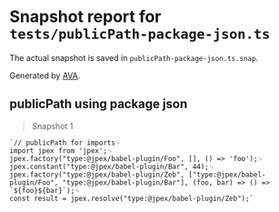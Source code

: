 # Snapshot report for `tests/publicPath-package-json.ts`

The actual snapshot is saved in `publicPath-package-json.ts.snap`.

Generated by [AVA](https://avajs.dev).

## publicPath using package json

> Snapshot 1

    `// publicPath for imports␊
    import jpex from 'jpex';␊
    jpex.factory("type:@jpex/babel-plugin/Foo", [], () => 'foo');␊
    jpex.constant("type:@jpex/babel-plugin/Bar", 44);␊
    jpex.factory("type:@jpex/babel-plugin/Zeb", ["type:@jpex/babel-plugin/Foo", "type:@jpex/babel-plugin/Bar"], (foo, bar) => () => `${foo}${bar}`);␊
    const result = jpex.resolve("type:@jpex/babel-plugin/Zeb");`
